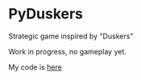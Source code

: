 # PyDuskers
Strategic game inspired by "Duskers"

Work in progress, no gameplay yet.

My code is [here](Duskers/task/duskers)
